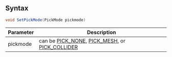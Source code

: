## Syntax

```csharp
void SetPickMode(PickMode pickmode)
```

| Parameter | Description |
| -----|-----|
| pickmode | can be [PICK_NONE](link-to-docs), [PICK_MESH](link-to-docs), or [PICK_COLLIDER](link-to-docs) |
